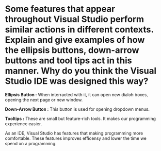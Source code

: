 # **Some  features  that  appear  throughout  Visual  Studio  perform  similar  actions  in  different contexts. Explain and give examples of how the ellipsis buttons, down-arrow buttons and tool tips act in this manner. Why do you think the Visual Studio IDE was designed this way?**

**Ellipsis Button :** When interracted with it, it can open new dialoh boxes,  opening the next page or new window.

**Down-Arrow Button :** This button is used for opening dropdown menus.

**Tooltips :** These are small but feature-rich tools. It makes our programming experience easier.

As an IDE, Visual Studio has features that making programming more comfortable. These features improves efficensy and lower the time we spend on a programming.